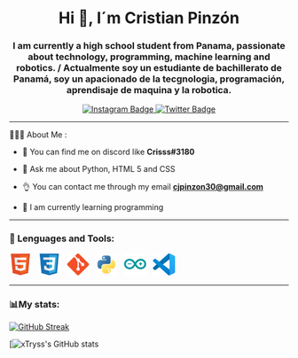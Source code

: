 <div id="header" align="center">
  <h1 align ="center"> Hi 👋, I´m Cristian Pinzón </h1>
  <h3 align ="center"> I am currently a high school student from Panama, passionate about technology, programming, machine learning and robotics. / Actualmente soy un estudiante de bachillerato de Panamá, soy un apacionado de la tecgnologia, programación, aprendisaje de maquina y la robotica. </h3>
<div>

<div id = "badges" align = "center">
  <a href = "https://www.instagram.com/crisss.py/" target = "_blank">
    <img src = "https://img.shields.io/badge/Instagram-E4405F?style=for-the-badge&logo=instagram&logoColor=white" 
      alt = "Instagram Badge" />
  </a>
    <a href = "https://twitter.com/Crisss_py" target = "_blank">
    <img src = "https://img.shields.io/badge/Twitter-1DA1F2?style=for-the-badge&logo=twitter&logoColor=white" 
      alt = "Twitter Badge" />
  </a>
</div>
  
---
  
<div align = left>

👨🏻‍💻 About Me :
  
- 👀 You can find me on discord like **Crisss#3180**

- 🤔 Ask me about Python, HTML 5 and CSS

- 👌 You can contact me through my email **cjpinzon30@gmail.com**

- 🌱 I am currently learning programming
</div>
  
---

<div align = "left">
  <h3> 🔨 Lenguages and Tools: </h3>
  <div>
    <img src = "https://github.com/devicons/devicon/blob/master/icons/html5/html5-original.svg" title = "HTML5" alt = "HTML" width = "40" heigth = "40" /> &nbsp;
    <img src = "https://github.com/devicons/devicon/blob/master/icons/css3/css3-original.svg" title = "CSS3" alt = "CCS3" width = "40" heigth = "40" /> &nbsp;
    <img src = "https://github.com/devicons/devicon/blob/master/icons/git/git-original.svg" title = "Git" alt = "git" width = "40" heigth = "40" /> 
&nbsp;
    <img src = "https://github.com/devicons/devicon/blob/master/icons/python/python-original.svg" title = "Python" alt = "Python" width = "40" heigth = "40"/> &nbsp;
    <img src = "https://github.com/devicons/devicon/blob/master/icons/arduino/arduino-original.svg" title = "Arduino" alt = "Arduino" width = "40" heigth =   "40" /> &nbsp;
    <img src = "https://github.com/devicons/devicon/blob/master/icons/vscode/vscode-original.svg" title = "VSCODE" alt = "VSCODE" width = "40" heigth = "40"/> &nbsp;
  </div>
  
---

  <h3> 📊My stats: </h3>
  
[![GitHub Streak](https://streak-stats.demolab.com?user=xTryss&theme=discord-old-blurple&hide_border=true&date_format=M%20j%5B%2C%20Y%5D)](https://git.io/streak-stats)
  
[![xTryss's GitHub stats](https://github-readme-stats.vercel.app/api?username=xtryss&show_icons=true&theme=tokyonight)
  
